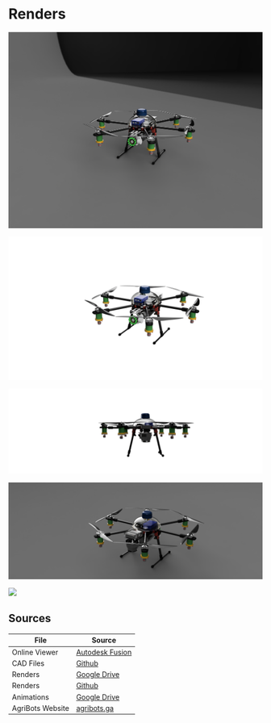 # Renders

![](https://raw.githubusercontent.com/CALPARDO/AgriFLY-CAD/main/Renders/20021-000-01_frame-assembly_2021-Apr-12_08-55-23PM-000_CustomizedView24542129760.png)

![](https://raw.githubusercontent.com/CALPARDO/AgriFLY-CAD/main/Renders/20021-000-01_frame-assembly_2021-Apr-12_09-05-52PM-000_CustomizedView40380091112.png)

![](https://raw.githubusercontent.com/CALPARDO/AgriFLY-CAD/main/Renders/20021-000-01_frame-assembly_2021-Apr-12_10-02-43PM-000_CustomizedView5206211729.png)

![](https://raw.githubusercontent.com/CALPARDO/AgriFLY-CAD/main/Renders/20021-000-01_frame-assembly_2021-Apr-12_10-06-32PM-000_CustomizedView20750030815.png)

![](https://raw.githubusercontent.com/CALPARDO/AgriFLY-CAD/main/Renders/20021-000-01_frame-assembly_2021-Apr-12_10-10-40PM-000_CustomizedView23594800524.png)

## Sources

| File | Source |
| ------ | ------ |
| Online Viewer | [Autodesk Fusion](https://a360.co/2MutwNb) |
| CAD Files | [Github](https://github.com/CALPARDO/AgriFLY-CAD/tree/main/CAD) |
| Renders | [Google Drive](https://drive.google.com/drive/folders/1KJhkmetENYp_dH1lRn01Y4gz15PD6Z4s?usp=sharing) |
| Renders | [Github](https://github.com/CALPARDO/AgriFLY-CAD/tree/main/Renders) |
| Animations | [Google Drive](https://drive.google.com/drive/folders/1GFWpU1b_TlYTg6bplpgEoIbyGbc8YMv4?usp=sharing) |
| AgriBots Website | [agribots.ga](https://agribots.ga) |
